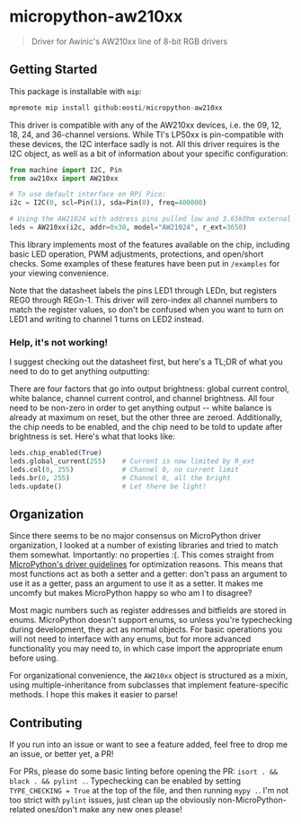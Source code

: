 # micropython-aw210xx
> Driver for Awinic's AW210xx line of 8-bit RGB drivers

## Getting Started
This package is installable with `mip`: 

```python
mpremote mip install github:eosti/micropython-aw210xx
```

This driver is compatible with any of the AW210xx devices, i.e. the 09, 12, 18, 24, and 36-channel versions. 
While TI's LP50xx is pin-compatible with these devices, the I2C interface sadly is not. 
All this driver requires is the I2C object, as well as a bit of information about your specific configuration:

```python
from machine import I2C, Pin
from aw210xx import AW210xx

# To use default interface on RPi Pico:
i2c = I2C(0, scl=Pin(1), sda=Pin(0), freq=400000)

# Using the AW21024 with address pins pulled low and 3.65kOhm external resistor
leds = AW210xx(i2c, addr=0x30, model="AW21024", r_ext=3650)
```

This library implements most of the features available on the chip, including basic LED operation, PWM adjustments, protections, and open/short checks. 
Some examples of these features have been put in `/examples` for your viewing convenience. 

Note that the datasheet labels the pins LED1 through LEDn, but registers REG0 through REGn-1. 
This driver will zero-index all channel numbers to match the register values, so don't be confused when you want to turn on LED1 and writing to channel 1 turns on LED2 instead. 

### Help, it's not working! 
I suggest checking out the datasheet first, but here's a TL;DR of what you need to do to get anything outputting: 

There are four factors that go into output brightness: global current control, white balance, channel current control, and channel brightness. 
All four need to be non-zero in order to get anything output -- white balance is already at maximum on reset, but the other three are zeroed. 
Additionally, the chip needs to be enabled, and the chip need to be told to update after brightness is set. 
Here's what that looks like: 

```python
leds.chip_enabled(True)
leds.global_current(255)    # Current is now limited by R_ext
leds.col(0, 255)            # Channel 0, no current limit
leds.br(0, 255)             # Channel 0, all the bright
leds.update()               # Let there be light!
```

## Organization
Since there seems to be no major consensus on MicroPython driver organization, I looked at a number of existing libraries and tried to match them somewhat. 
Importantly: no properties :(. 
This comes straight from [MicroPython's driver guidelines](https://github.com/micropython/micropython/wiki/Driver-API-Design-Guidelines) for optimization reasons. 
This means that most functions act as both a setter and a getter: don't pass an argument to use it as a getter, pass an argument to use it as a setter. 
It makes me uncomfy but makes MicroPython happy so who am I to disagree?

Most magic numbers such as register addresses and bitfields are stored in enums. 
MicroPython doesn't support enums, so unless you're typechecking during development, they act as normal objects. 
For basic operations you will not need to interface with any enums, but for more advanced functionality you may need to, in which case import the appropriate enum before using. 

For organizational convenience, the `AW210xx` object is structured as a mixin, using multiple-inheritance from subclasses that implement feature-specific methods. 
I hope this makes it easier to parse!

## Contributing
If you run into an issue or want to see a feature added, feel free to drop me an issue, or better yet, a PR! 

For PRs, please do some basic linting before opening the PR: `isort . && black . && pylint .`. 
Typechecking can be enabled by setting `TYPE_CHECKING = True` at the top of the file, and then running `mypy .`.
I'm not too strict with `pylint` issues, just clean up the obviously non-MicroPython-related ones/don't make any new ones please!
